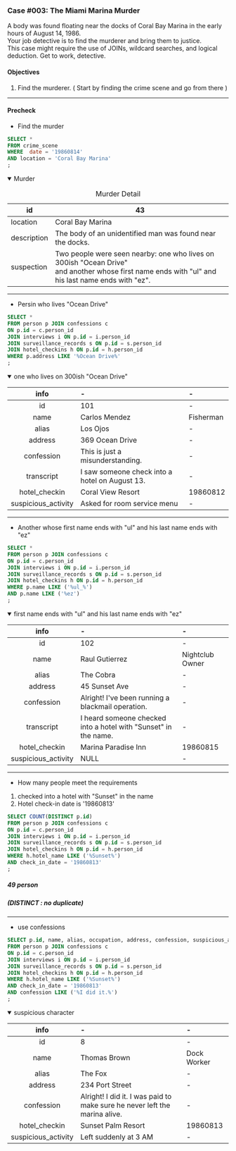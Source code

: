 ### Case #003: The Miami Marina Murder
A body was found floating near the docks of Coral Bay Marina in the early hours of August 14, 1986.  
Your job detective is to find the murderer and bring them to justice.   
This case might require the use of JOINs, wildcard searches, and logical deduction. Get to work, detective.  

#### Objectives
1. Find the murderer. ( Start by finding the crime scene and go from there )
---
#### Precheck
* Find the murder
```sql
SELECT *
FROM crime_scene
WHERE  date = '19860814'
AND location = 'Coral Bay Marina'
;
```

<details open><summary> Murder </summary>

  
<table>
  <caption> Murder Detail </caption>
  <thead>
    <tr>
      <th>id</th> <th>43</th>
    </tr>
  </thead>
  <tr>
    <td> location </td> <td>Coral Bay Marina</td>
  </tr>
  <tr>
    <td> description </td> <td>The body of an unidentified man was found near the docks. </td>
  </tr>
    <tr>
    <td> suspection </td> <td>Two people were seen nearby: one who lives on 300ish "Ocean Drive" </br> and another whose first name ends with "ul" and his last name ends with "ez".</td>
  </tr>
</table>
</details>

---
* Persin who lives "Ocean Drive"
```sql
SELECT *
FROM person p JOIN confessions c
ON p.id = c.person_id
JOIN interviews i ON p.id = i.person_id
JOIN surveillance_records s ON p.id = s.person_id
JOIN hotel_checkins h ON p.id = h.person_id
WHERE p.address LIKE '%Ocean Drive%'
;
```

<details open><summary>  one who lives on 300ish "Ocean Drive"   </summary>
    
| info | - | - |
|:-----------:|:------------|:------------|
| id       | 101        | -         |
| name    | Carlos Mendez      | Fisherman       |
| alias      | Los Ojos       | -         |
| address         | 369 Ocean Drive          | -           |
| confession       | This is just a misunderstanding.       | -       |
| transcript    | I saw someone check into a hotel on August 13.     | -      |
| hotel_checkin | Coral View Resort | 19860812 |
| suspicious_activity | Asked for room service menu | - |
</details>

---
* Another whose first name ends with "ul" and his last name ends with "ez"
```sql
SELECT *
FROM person p JOIN confessions c
ON p.id = c.person_id
JOIN interviews i ON p.id = i.person_id
JOIN surveillance_records s ON p.id = s.person_id
JOIN hotel_checkins h ON p.id = h.person_id
WHERE p.name LIKE ('%ul_%')
AND p.name LIKE ('%ez')
;
```
<details open><summary>  first name ends with "ul" and his last name ends with "ez"   </summary>
    
| info | - | - |
|:-----------:|:------------|:------------|
| id       | 102        | -         |
| name    | Raul Gutierrez      | 	Nightclub Owner     |
| alias      | The Cobra       | -         |
| address         | 45 Sunset Ave          | -           |
| confession       | Alright! I've been running a blackmail operation.       | -       |
| transcript    | 	I heard someone checked into a hotel with "Sunset" in the name.     | -      |
| hotel_checkin | Marina Paradise Inn | 19860815 |
| suspicious_activity | NULL | - |
</details>

---
* How many people meet the requirements
1. checked into a hotel with "Sunset" in the name
2. Hotel check-in date is '19860813'
```sql
SELECT COUNT(DISTINCT p.id)
FROM person p JOIN confessions c
ON p.id = c.person_id
JOIN interviews i ON p.id = i.person_id
JOIN surveillance_records s ON p.id = s.person_id
JOIN hotel_checkins h ON p.id = h.person_id
WHERE h.hotel_name LIKE ('%Sunset%')
AND check_in_date = '19860813'
;
```
##### 49 person
#####  (DISTINCT : no duplicate)
---
* use confessions
```sql
SELECT p.id, name, alias, occupation, address, confession, suspicious_activity, hotel_name
FROM person p JOIN confessions c
ON p.id = c.person_id
JOIN interviews i ON p.id = i.person_id
JOIN surveillance_records s ON p.id = s.person_id
JOIN hotel_checkins h ON p.id = h.person_id
WHERE h.hotel_name LIKE ('%Sunset%')
AND check_in_date = '19860813'
AND confession LIKE ('%I did it.%')
;
```
<details open><summary>  suspicious character   </summary>
    
| info | - | - |
|:-----------:|:------------|:------------|
| id       | 8        | -         |
| name    | Thomas Brown      | Dock Worker       |
| alias      | The Fox       | -         |
| address         | 234 Port Street          | -           |
| confession       | Alright! I did it. I was paid to make sure he never left the marina alive.       | -       |
| hotel_checkin | Sunset Palm Resort | 19860813 |
| suspicious_activity | Left suddenly at 3 AM | - |
</details>


